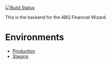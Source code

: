 [![Build Status][build_png]][travis]

[build_png]: https://travis-ci.org/boonrs/abq-financial-wellness-api.png?branch=master
[travis]: https://travis-ci.org/boonrs/abq-financial-wellness-api

This is the backend for the ABQ Financial Wizard.

# Environments
* [Production](https://production-abq-financial-api.herokuapp.com/)
* [Staging](https://staging-abq-financial-api.herokuapp.com/)
